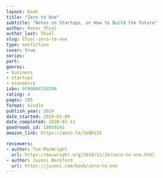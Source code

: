 ```yaml
---
layout: book
title: "Zero to One"
subtitle: "Notes on Startups, or How to Build the Future"
author: Peter Thiel
author_last: Thiel
slug: thiel-zero-to-one
type: nonfiction
cover: true
series: 
part: 
genres:
- business
- startups
- economics
isbn: 9780804139298
rating: 4
pages: 195
format: kindle
publish_year: 2014
date_started: 2020-01-09
date_completed: 2020-01-11
goodreads_id: 18050143
amazon_link: https://amzn.to/3eQRa1X

reviewers:
- author: Tom MacWright
  url: https://macwright.org/2019/11/24/zero-to-one.html
- author: Juvoni Beckford
  url: https://juvoni.com/book/zero-to-one
---
```

